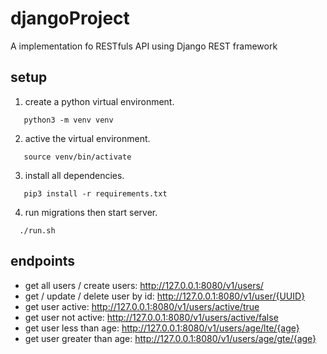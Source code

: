 # djangoProject

A implementation fo RESTfuls API using Django REST framework

## setup

1. create a python virtual environment.

```
   python3 -m venv venv
```

2. active the virtual environment.

```
   source venv/bin/activate
```

3. install all dependencies.

```
   pip3 install -r requirements.txt
```

4. run migrations then start server.

```
  ./run.sh
```

## endpoints

- get all users / create users: http://127.0.0.1:8080/v1/users/
- get / update / delete user by id: http://127.0.0.1:8080/v1/user/{UUID}
- get user active: http://127.0.0.1:8080/v1/users/active/true
- get user not active: http://127.0.0.1:8080/v1/users/active/false
- get user less than age: http://127.0.0.1:8080/v1/users/age/lte/{age}
- get user greater than age: http://127.0.0.1:8080/v1/users/age/gte/{age}
